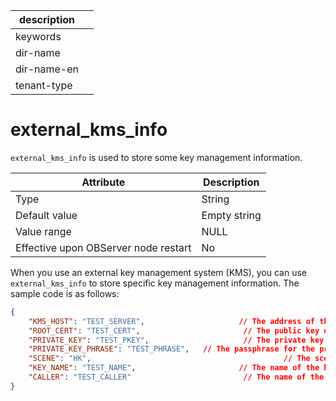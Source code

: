 | description ||
|---|---|
| keywords ||
| dir-name ||
| dir-name-en ||
| tenant-type ||

external_kms_info
======================================

`external_kms_info` is used to store some key management information.


| **Attribute** | **Description** |
|------------------|--------|
| Type | String |
| Default value | Empty string |
| Value range | NULL |
| Effective upon OBServer node restart | No |



When you use an external key management system (KMS), you can use `external_kms_info` to store specific key management information. The sample code is as follows:

```json
{
    "KMS_HOST": "TEST_SERVER",                     // The address of the KMS.
    "ROOT_CERT": "TEST_CERT",                       // The public key of the certificate.
    "PRIVATE_KEY": "TEST_PKEY",                     // The private key of the certificate.
    "PRIVATE_KEY_PHRASE": "TEST_PHRASE",   // The passphrase for the private key of the certificate.
    "SCENE": "HK",                                           // The scenario. Valid values: HK, ANT, HK_SM, and ANT_SM.
    "KEY_NAME": "TEST_NAME",                       // The name of the key.
    "CALLER": "TEST_CALLER"                         // The name of the application.
}
```


